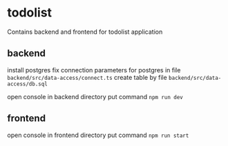 # todolist
Contains backend and frontend for todolist application

## backend

install postgres
fix connection parameters for postgres in file `backend/src/data-access/connect.ts`
create table by file `backend/src/data-access/db.sql`

open console in backend directory put command `npm run dev`

## frontend

open console in frontend directory put command `npm run start`
